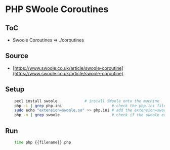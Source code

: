 # PHP SWoole Coroutines

## ToC

- Swoole Coroutines => ./coroutines

## Source

- [https://www.swoole.co.uk/article/swoole-coroutine](https://www.swoole.co.uk/article/swoole-coroutine)


## Setup

```bash
	pecl install swoole			   # install SWoole onto the machine
	php -i | grep php.ini                      # check the php.ini file location
	sudo echo "extension=swoole.so" >> php.ini # add the extension=swoole.so to the end of php.ini
	php -m | grep swoole                       # check if the swoole extension has been enabled
```


## Run

```bash
	time php {{filename}}.php
```

